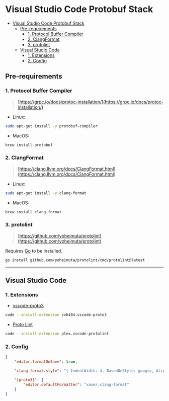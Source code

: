 # Visual Studio Code Protobuf Stack

- [Visual Studio Code Protobuf Stack](#visual-studio-code-protobuf-stack)
  - [Pre-requirements](#pre-requirements)
    - [1. Protocol Buffer Compiler](#1-protocol-buffer-compiler)
    - [2. ClangFormat](#2-clangformat)
    - [3. protolint](#3-protolint)
  - [Visual Studio Code](#visual-studio-code)
    - [1. Extensions](#1-extensions)
    - [2. Config](#2-config)

## Pre-requirements

### 1. Protocol Buffer Compiler

> [https://grpc.io/docs/protoc-installation/](https://grpc.io/docs/protoc-installation/)

- Linux:

```bash
sudo apt-get install -y protobuf-compiler
```

- MacOS:

```bash
brew install protobuf
```

### 2. ClangFormat

> [https://clang.llvm.org/docs/ClangFormat.html](<https://clang.llvm.org/docs/ClangFormat.html>)

- Linux:

```bash
sudo apt-get install -y clang-format
```

- MacOS:

```bash
brew install clang-format
```

### 3. protolint

> [https://github.com/yoheimuta/protolint](https://github.com/yoheimuta/protolint)

Requires [Go](https://go.dev/) to be installed.

```bash
go install github.com/yoheimuta/protolint/cmd/protolint@latest
```

---

## Visual Studio Code

### 1. Extensions

- [vscode-proto3](https://marketplace.visualstudio.com/items?itemName=zxh404.vscode-proto3)

```bash
code --install-extension zxh404.vscode-proto3
```

- [Proto Lint](https://marketplace.visualstudio.com/items?itemName=Plex.vscode-protolint)

```bash
code --install-extension plex.vscode-protolint
```

### 2. Config

```json
{
    "editor.formatOnSave": true,

    "clang-format.style": "{ IndentWidth: 4, BasedOnStyle: google, AlignConsecutiveAssignments: true }",

    "[proto3]": {
        "editor.defaultFormatter": "xaver.clang-format"
    }
}
```
